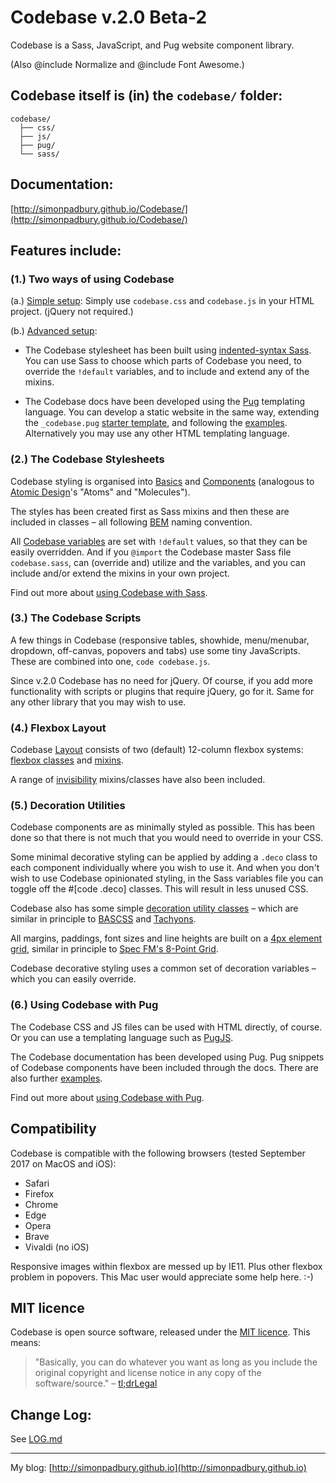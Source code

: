 # Codebase v.2.0 Beta-2

Codebase is a Sass, JavaScript, and Pug website component library.

(Also @include Normalize and @include Font Awesome.)

## Codebase itself is (in) the `codebase/` folder:

```
codebase/
  ├── css/
  ├── js/
  ├── pug/
  └── sass/
```

## Documentation:

[http://simonpadbury.github.io/Codebase/](http://simonpadbury.github.io/Codebase/)

## Features include:

### (1.) Two ways of using Codebase

(a.) [Simple setup](getting-started.html#getting-started-simple-setup): Simply use `codebase.css` and `codebase.js` in your HTML project. (jQuery not required.)

(b.) [Advanced setup](getting-started.html#getting-started-advanced-setup):

* The Codebase stylesheet has been built using [indented-syntax Sass](http://sass-lang.com/documentation/file.INDENTED_SYNTAX.html). You can use Sass to choose which parts of Codebase you need, to override the `!default` variables, and to include and extend any of the mixins.

* The Codebase docs have been developed using the [Pug](https://pugjs.org/api/getting-started.html) templating language. You can develop a static website in the same way, extending the `_codebase.pug` [starter template](getting-started.html#getting-started-codebase-with-pug), and following the [examples](examples.html). Alternatively you may use any other HTML templating language.

### (2.) The Codebase Stylesheets

Codebase styling is organised into [Basics](basics.html) and [Components](components.html) (analogous to [Atomic Design](http://atomicdesign.bradfrost.com/)'s "Atoms" and "Molecules").

The styles has been created first as Sass mixins and then these are included in classes &ndash; all following [BEM](http://getbem.com/introduction/) naming convention.

All [Codebase variables](codebase/sass/02_default-variables/_default-variables.sass) are set with `!default` values, so that they can be easily overridden. And if you `@import` the Codebase master Sass file `codebase.sass`, can (override and) utilize and the variables, and you can include and/or extend the mixins in your own project.

Find out more about [using Codebase with Sass](getting-started.html#getting-started-codebase-with-sass).

### (3.) The Codebase Scripts

A few things in Codebase (responsive tables, showhide, menu/menubar, dropdown, off-canvas, popovers and tabs) use some tiny JavaScripts. These are combined into one, `code codebase.js`.

Since v.2.0 Codebase has no need for jQuery. Of course, if you add more functionality with scripts or plugins that require jQuery, go for it. Same for any other library that you may wish to use.

### (4.) Flexbox Layout

Codebase [Layout](layout.html) consists of two (default) 12-column flexbox systems: [flexbox classes](layout.html#layout-flexbox-classes) and [mixins](layout.html#layout-flexbox-mixins).

A range of [invisibility](layout.html#layout-invisibility) mixins/classes have also been included.

### (5.) Decoration Utilities

Codebase components are as minimally styled as possible. This has been done so that there is not much that you would need to override in your CSS.

Some minimal decorative styling can be applied by adding a `.deco` class to each component individually where you wish to use it. And when you don't wish to use Codebase opinionated styling, in the Sass variables file you can toggle off the #[code .deco] classes. This will result in less unused CSS.

Codebase also has some simple [decoration utility classes](decoration.html) – which are similar in principle to [BASCSS](http://basscss.com/) and [Tachyons](http://tachyons.io/).

All margins, paddings, font sizes and line heights are built on a [4px element grid](decoration.html#decoration-element-grid), similar in principle to [Spec FM's 8-Point Grid](https://spec.fm/specifics/8-pt-grid).

Codebase decorative styling uses a common set of decoration variables – which you can easily override.

### (6.) Using Codebase with Pug

The Codebase CSS and JS files can be used with HTML directly, of course. Or you can use a templating language such as [PugJS](http://pugjs.org/).

The Codebase documentation has been developed using Pug. Pug snippets of Codebase components have been included through the docs. There are also further [examples](examples.html).

Find out more about [using Codebase with Pug](getting-started.html#getting-started-codebase-with-pug).

## Compatibility

Codebase is compatible with the following browsers (tested September 2017 on MacOS and iOS):

* Safari
* Firefox
* Chrome
* Edge
* Opera
* Brave
* Vivaldi (no iOS)

Responsive images within flexbox are messed up by IE11. Plus other flexbox problem in popovers. This Mac user would appreciate some help here. :-)

## MIT licence

Codebase is open source software, released under the [MIT licence](https://opensource.org/licenses/MIT). This means:

> "Basically, you can do whatever you want as long as you include the original copyright and license notice in any copy of the software/source."
> – [tl;drLegal](https://tldrlegal.com/license/mit-license")

## Change Log:

See [LOG.md](LOG.md)

---

My blog: [http://simonpadbury.github.io](http://simonpadbury.github.io)
